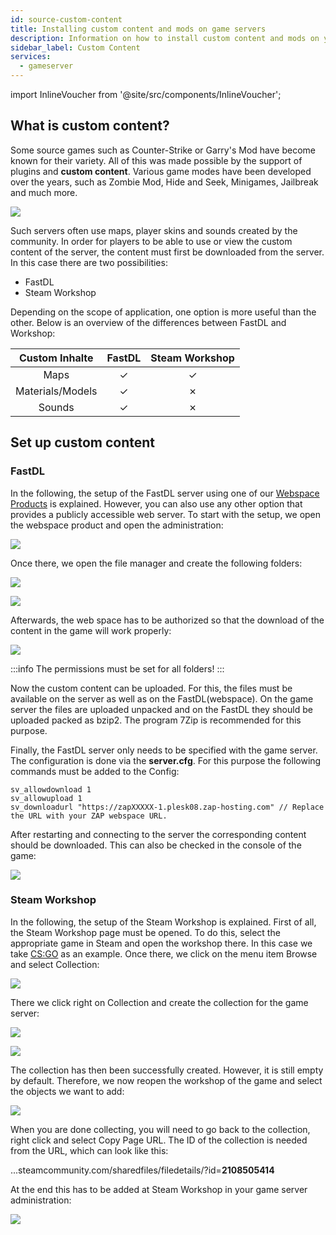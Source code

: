 ```yaml
---
id: source-custom-content
title: Installing custom content and mods on game servers
description: Information on how to install custom content and mods on your Source game server (e.g. CSS or Garry's Mod) from ZAP-Hosting - ZAP-Hosting.com documentation
sidebar_label: Custom Content
services:
  - gameserver
---
```


import InlineVoucher from '@site/src/components/InlineVoucher';

## What is custom content?

Some source games such as Counter-Strike or Garry's Mod have become known for their variety. All of this was made possible by the support of plugins and **custom content**. Various game modes have been developed over the years, such as Zombie Mod, Hide and Seek, Minigames, Jailbreak and much more. 

![](https://screensaver01.zap-hosting.com/index.php/s/MxDRfHZDFRHEjog/preview)

<InlineVoucher />

Such servers often use maps, player skins and sounds created by the community. In order for players to be able to use or view the custom content of the server, the content must first be downloaded from the server. In this case there are two possibilities:

- FastDL
- Steam Workshop

Depending on the scope of application, one option is more useful than the other. Below is an overview of the differences between FastDL and Workshop:

|  Custom Inhalte  | FastDL | Steam Workshop |
| :--------------: | :----: | :------------: |
|       Maps       |   ✓    |       ✓        |
| Materials/Models |   ✓    |       ✗        |
|      Sounds      |   ✓    |       ✗        |



## Set up custom content



### FastDL

In the following, the setup of the FastDL server using one of our [Webspace Products](https://zap-hosting.com/en/shop/product/webspace/) is explained. However, you can also use any other option that provides a publicly accessible web server. To start with the setup, we open the webspace product and open the administration:

![](https://screensaver01.zap-hosting.com/index.php/s/JdmBxGiicrQTxDt/preview)



Once there, we open the file manager and create the following folders:

![](https://screensaver01.zap-hosting.com/index.php/s/dptRwGTgL6bHXrE/preview)

![](https://screensaver01.zap-hosting.com/index.php/s/beCCJPFT5si3wRZ/preview)



Afterwards, the web space has to be authorized so that the download of the content in the game will work properly:

![](https://screensaver01.zap-hosting.com/index.php/s/7xSDbPRW6MYomk4/preview)

:::info
The permissions must be set for all folders!
:::

Now the custom content can be uploaded. For this, the files must be available on the server as well as on the FastDL(webspace). On the game server the files are uploaded unpacked and on the FastDL they should be uploaded packed as bzip2. The program 7Zip is recommended for this purpose.

Finally, the FastDL server only needs to be specified with the game server. The configuration is done via the **server.cfg**. For this purpose the following commands must be added to the Config:

```
sv_allowdownload 1
sv_allowupload 1
sv_downloadurl "https://zapXXXXX-1.plesk08.zap-hosting.com" // Replace the URL with your ZAP webspace URL.
```

After restarting and connecting to the server the corresponding content should be downloaded. This can also be checked in the console of the game:

![](https://screensaver01.zap-hosting.com/index.php/s/Xbk5gSQAMQSK9Me/preview)



### Steam Workshop

In the following, the setup of the Steam Workshop is explained. First of all, the Steam Workshop page must be opened. To do this, select the appropriate game in Steam and open the workshop there. In this case we take [CS:GO](https://steamcommunity.com/workshop/browse/?appid=730&browsesort=trend&section=collections) as an example. Once there, we click on the menu item Browse and select Collection:

![](https://screensaver01.zap-hosting.com/index.php/s/PaTrSqacw7733yB/preview)

There we click right on Collection and create the collection for the game server:

![](https://screensaver01.zap-hosting.com/index.php/s/JZmsT6KexmteeJw/preview)

![](https://screensaver01.zap-hosting.com/index.php/s/99bEm45t48rCzAT/preview)

The collection has then been successfully created. However, it is still empty by default. Therefore, we now reopen the workshop of the game and select the objects we want to add:

![](https://screensaver01.zap-hosting.com/index.php/s/WpYrLbYESYjmmWa/preview)

When you are done collecting, you will need to go back to the collection, right click and select Copy Page URL. The ID of the collection is needed from the URL, which can look like this:

...steamcommunity.com/sharedfiles/filedetails/?id=**2108505414**

At the end this has to be added at Steam Workshop in your game server administration:

![](https://screensaver01.zap-hosting.com/index.php/s/6gCM5rWoeBeg57M/preview)
